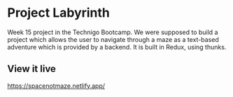 # Project Labyrinth

Week 15 project in the Technigo Bootcamp. 
We were supposed to build a project which allows the user to navigate through a maze as a text-based adventure which is provided by a backend. It is built in Redux, using thunks. 

## View it live

https://spacenotmaze.netlify.app/
